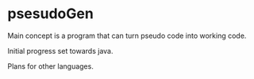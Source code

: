 # psesudoGen

Main concept is a program that can turn pseudo code into working code.

Initial progress set towards java.

Plans for other languages.

